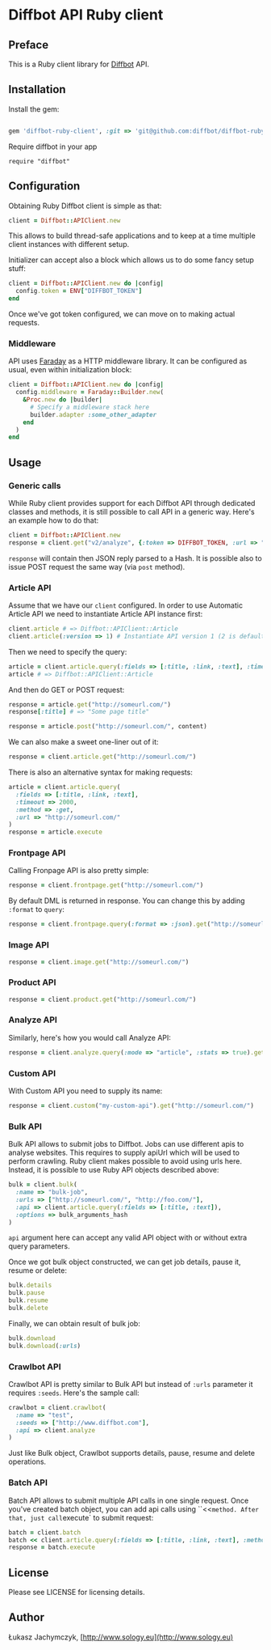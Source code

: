 # Diffbot API Ruby client

## Preface

This is a Ruby client library for [Diffbot][] API.

[Diffbot]: http://www.diffbot.com

## Installation

Install the gem:

```ruby

gem 'diffbot-ruby-client', :git => 'git@github.com:diffbot/diffbot-ruby-client.git'

```

Require diffbot in your app

    require "diffbot"

## Configuration

Obtaining Ruby Diffbot client is simple as that:

```ruby
client = Diffbot::APIClient.new
```

This allows to build thread-safe applications and to keep at a time multiple client instances with different setup.

Initializer can accept also a block which allows us to do some fancy setup stuff:

```ruby
client = Diffbot::APIClient.new do |config|
  config.token = ENV["DIFFBOT_TOKEN"]
end
```

Once we've got token configured, we can move on to making actual requests.

### Middleware

API uses [Faraday][] as a HTTP middleware library. It can be configured as usual, even within initialization block:

```ruby
client = Diffbot::APIClient.new do |config|
  config.middleware = Faraday::Builder.new(
    &Proc.new do |builder|
      # Specify a middleware stack here
      builder.adapter :some_other_adapter
    end
  )
end
```

[Faraday]: https://github.com/lostisland/faraday

## Usage

### Generic calls

While Ruby client provides support for each Diffbot API through dedicated classes and methods, it is still possible to call API in a generic way. Here's an example how to do that:

```ruby
client = Diffbot::APIClient.new
response = client.get("v2/analyze", {:token => DIFFBOT_TOKEN, :url => "http://someurl.com"})
```

`response` will contain then JSON reply parsed to a Hash. It is possible also to issue POST request the same way (via `post` method).

### Article API

Assume that we have our `client` configured. In order to use Automatic Article API we need to instantiate Article API instance first:

```ruby
client.article # => Diffbot::APIClient::Article
client.article(:version => 1) # Instantiate API version 1 (2 is default)
```

Then we need to specify the query:

```ruby
article = client.article.query(:fields => [:title, :link, :text], :timeout => 2000)
article # => Diffbot::APIClient::Article
```

And then do GET or POST request:

```ruby
response = article.get("http://someurl.com/")
response[:title] # => "Some page title"

response = article.post("http://someurl.com/", content)
```

We can also make a sweet one-liner out of it:

```ruby
response = client.article.get("http://someurl.com/")
```

There is also an alternative syntax for making requests:

```ruby
article = client.article.query(
  :fields => [:title, :link, :text], 
  :timeout => 2000, 
  :method => :get, 
  :url => "http://someurl.com/"
)
response = article.execute
```

### Frontpage API

Calling Fronpage API is also pretty simple:

```ruby
response = client.frontpage.get("http://someurl.com/")
```

By default DML is returned in response. You can change this by adding `:format` to `query`:

```ruby
response = client.frontpage.query(:format => :json).get("http://someurl.com/")
```

### Image API

```ruby
response = client.image.get("http://someurl.com/")
```

### Product API

```ruby
response = client.product.get("http://someurl.com/")
```

### Analyze API

Similarly, here's how you would call Analyze API:

```ruby
response = client.analyze.query(:mode => "article", :stats => true).get("http://someurl.com/")
```

### Custom API

With Custom API you need to supply its name:

```ruby
response = client.custom("my-custom-api").get("http://someurl.com/")
```

### Bulk API

Bulk API allows to submit jobs to Diffbot. Jobs can use different apis to analyse websites. This requires to supply apiUrl which will be used to perform crawling. Ruby client makes possible to avoid using urls here. Instead, it is possible to use Ruby API objects described above:

```ruby
bulk = client.bulk(
  :name => "bulk-job",
  :urls => ["http://someurl.com/", "http://foo.com/"],
  :api => client.article.query(:fields => [:title, :text]),
  :options => bulk_arguments_hash
)
```

`api` argument here can accept any valid API object with or without extra query parameters.

Once we got bulk object constructed, we can get job details, pause it, resume or delete:

```ruby
bulk.details
bulk.pause
bulk.resume
bulk.delete
```

Finally, we can obtain result of bulk job:

```ruby
bulk.download
bulk.download(:urls)
```

### Crawlbot API

Crawlbot API is pretty similar to Bulk API but instead of `:urls` parameter it requires `:seeds`. Here's the sample call:

```ruby
crawlbot = client.crawlbot(
  :name => "test",
  :seeds => ["http://www.diffbot.com"],
  :api => client.analyze
)
```

Just like Bulk object, Crawlbot supports details, pause, resume and delete operations.

### Batch API

Batch API allows to submit multiple API calls in one single request. Once you've created batch object, you can add api calls using ``<<` method. After that, just call `execute` to submit request:

```ruby
batch = client.batch
batch << client.article.query(:fields => [:title, :link, :text], :method => :get, :url => "http://diffbot.com/")
response = batch.execute
```

## License

Please see LICENSE for licensing details.

## Author

Łukasz Jachymczyk, [http://www.sology.eu](http://www.sology.eu)
